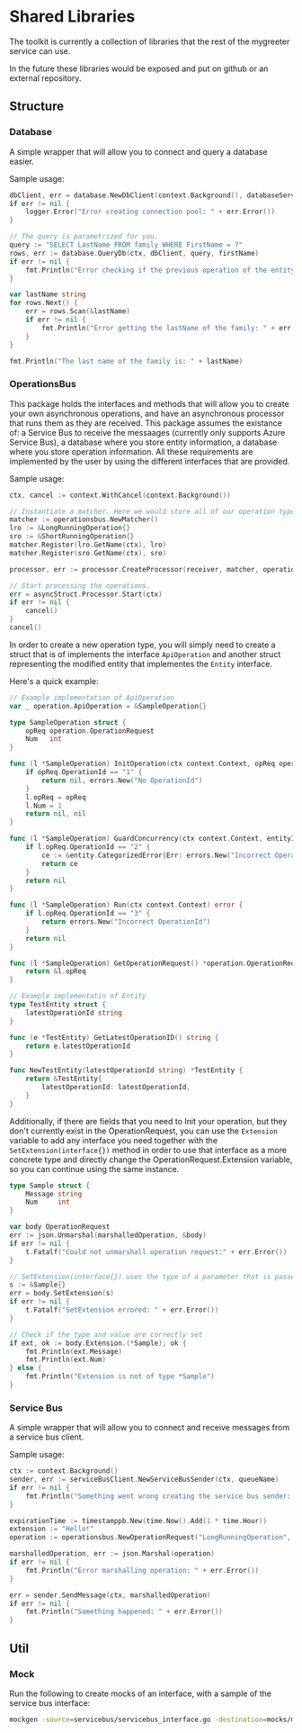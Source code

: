# Shared Libraries

The toolkit is currently a collection of libraries that the rest of the mygreeter service can use.

In the future these libraries would be exposed and put on github or an external repository.

## Structure

### Database

A simple wrapper that will allow you to connect and query a database easier.

Sample usage:
```go
dbClient, err = database.NewDbClient(context.Background(), databaseServerUrl, databasePort, databaseName)
if err != nil {
    logger.Error("Error creating connection pool: " + err.Error())
}

// The query is parametrized for you.
query := "SELECT LastName FROM family WHERE FirstName = ?"
rows, err := database.QueryDb(ctx, dbClient, query, firstName)
if err != nil {
    fmt.Println("Error checking if the previous operation of the entity is finished: " + err.Error())
}

var lastName string
for rows.Next() {
    err = rows.Scan(&lastName)
    if err != nil {
        fmt.Println("Error getting the lastName of the family: " + err.Error())
    }
}

fmt.Println("The last name of the family is: " + lastName)
```

### OperationsBus

This package holds the interfaces and methods that will allow you to create your own asynchronous operations, and have an asynchronous processor that runs them as they are received. This package assumes the existance of: a Service Bus to receive the messaages (currently only supports Azure Service Bus), a database where you store entity information, a database where you store operation information. All these requirements are implemented by the user by using the different interfaces that are provided.

Sample usage:
```go
ctx, cancel := context.WithCancel(context.Background())

// Instantiate a matcher. Here we would store all of our operation types.
matcher := operationsbus.NewMatcher()
lro := &LongRunningOperation{}
sro := &ShortRunningOperation{}
matcher.Register(lro.GetName(ctx), lro)
matcher.Register(sro.GetName(ctx), sro)

processor, err := processor.CreateProcessor(receiver, matcher, operationContainerClient, entityController, logger, handler, nil, hooks)

// Start processing the operations.
err = asyncStruct.Processor.Start(ctx)
if err != nil {
    cancel()
}
cancel()
```

In order to create a new operation type, you will simply need to create a struct that is of implements the interface `ApiOperation` and another struct representing the modified entity that implementes the `Entity` interface.

Here's a quick example: 
```go
// Example implementation of ApiOperation
var _ operation.ApiOperation = &SampleOperation{}

type SampleOperation struct {
	opReq operation.OperationRequest
	Num   int
}

func (l *SampleOperation) InitOperation(ctx context.Context, opReq operation.OperationRequest) (operation.ApiOperation, *errors.AsyncError) {
	if opReq.OperationId == "1" {
		return nil, errors.New("No OperationId")
	}
	l.opReq = opReq
	l.Num = 1
	return nil, nil
}

func (l *SampleOperation) GuardConcurrency(ctx context.Context, entityInstance entity.Entity) *errors.AsyncError {
	if l.opReq.OperationId == "2" {
		ce := &entity.CategorizedError{Err: errors.New("Incorrect OperationId")}
		return ce
	}
	return nil
}

func (l *SampleOperation) Run(ctx context.Context) error {
	if l.opReq.OperationId == "3" {
		return errors.New("Incorrect OperationId")
	}
	return nil
}

func (l *SampleOperation) GetOperationRequest() *operation.OperationRequest {
	return &l.opReq
}

// Example implementatin of Entity
type TestEntity struct {
	latestOperationId string
}

func (e *TestEntity) GetLatestOperationID() string {
	return e.latestOperationId
}

func NewTestEntity(latestOperationId string) *TestEntity {
	return &TestEntity{
		latestOperationId: latestOperationId,
	}
}
```

Additionally, if there are fields that you need to Init your operation, but they don't currently exist in the OperationRequest, you can use the `Extension` variable to add any interface you need together with the `SetExtension(interface{})` method in order to use that interface as a more concrete type and directly change the OperationRequest.Extension variable, so you can continue using the same instance.
```go
type Sample struct {
	Message string
	Num     int
}

var body OperationRequest
err := json.Unmarshal(marshalledOperation, &body)
if err != nil {
    t.Fatalf("Could not unmarshall operation request:" + err.Error())
}

// SetExtension(interface{}) uses the type of a parameter that is passed in to instantiate the Extension into the correct type you need.
s := &Sample{}
err = body.SetExtension(s)
if err != nil {
    t.Fatalf("SetExtension errored: " + err.Error())
}

// Check if the type and value are correctly set
if ext, ok := body.Extension.(*Sample); ok {
    fmt.Println(ext.Message)
    fmt.Println(ext.Num)
} else {
    fmt.Println("Extension is not of type *Sample")
}
```

### Service Bus

A simple wrapper that will allow you to connect and receive messages from a service bus client.

Sample usage:
```go
ctx := context.Background()
sender, err := serviceBusClient.NewServiceBusSender(ctx, queueName)
if err != nil {
    fmt.Println("Something went wrong creating the service bus sender: " + err.Error())
}

expirationTime := timestamppb.New(time.Now().Add(1 * time.Hour))
extension := "Hello!"
operation := operationsbus.NewOperationRequest("LongRunningOperation", "v0.0.1", "1", "1", "Cluster", 0, expirationTime, nil, "", extension) 

marshalledOperation, err := json.Marshal(operation)
if err != nil {
    fmt.Println("Error marshalling operation: " + err.Error())
}

err = sender.SendMessage(ctx, marshalledOperation)
if err != nil {
    fmt.Println("Something happened: " + err.Error())
}
```

## Util

### Mock

Run the following to create mocks of an interface, with a sample of the service bus interface:
```bash
mockgen -source=servicebus/servicebus_interface.go -destination=mocks/mock_service_bus.go -package=mocks
```
